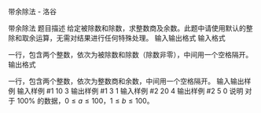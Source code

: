 



带余除法 - 洛谷














带余除法
题目描述
给定被除数和除数，求整数商及余数。此题中请使用默认的整除和取余运算，无需对结果进行任何特殊处理。
输入输出格式
输入格式

一行，包含两个整数，依次为被除数和除数（除数非零），中间用一个空格隔开。
输出格式

一行，包含两个整数，依次为整数商和余数，中间用一个空格隔开。
输入输出样例
输入样例 #1
10 3
输出样例 #1
3 1
输入样例 #2
20 4
输出样例 #2
5 0
说明
对于 $100 \%$ 的数据，$0 \le a \le 100$，$1 \le b \le 100$。






